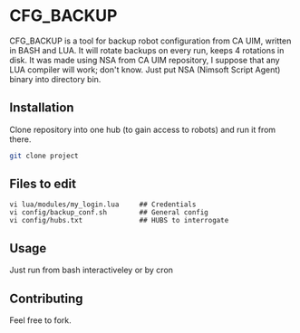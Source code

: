 # CFG_BACKUP

CFG_BACKUP is a tool for backup robot configuration from CA UIM, written in BASH and LUA. It will rotate backups on every run, keeps 4 rotations in disk.
It was made using NSA from CA UIM repository, I suppose that any LUA compiler will work; don't know. Just put NSA (Nimsoft Script Agent) binary into directory bin.

## Installation

Clone repository into one hub (to gain access to robots) and run it from there.

```bash
git clone project
```

## Files to edit
```
vi lua/modules/my_login.lua     ## Credentials
vi config/backup_conf.sh        ## General config
vi config/hubs.txt              ## HUBS to interrogate
```

## Usage
Just run from bash interactiveley or by cron

## Contributing
Feel free to fork.

